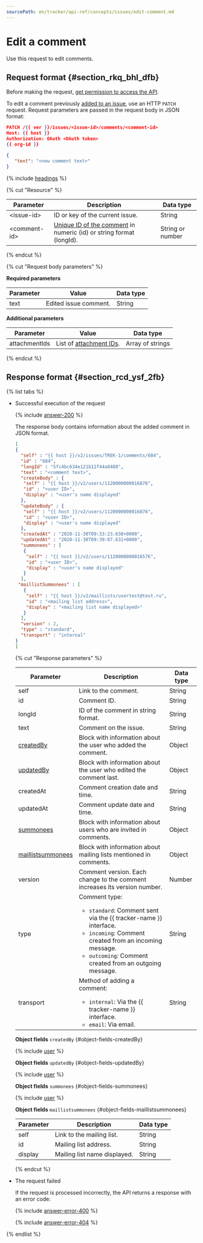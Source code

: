 ```yaml
---
sourcePath: en/tracker/api-ref/concepts/issues/edit-comment.md
---
```

# Edit a comment

Use this request to edit comments.

## Request format {#section_rkq_bhl_dfb}

Before making the request, [get permission to access the API](../access.md).

To edit a comment previously [added to an issue](add-comment.md), use an HTTP `PATCH` request. Request parameters are passed in the request body in JSON format:

```json
PATCH /{{ ver }}/issues/<issue-id>/comments/<comment-id>
Host: {{ host }}
Authorization: OAuth <OAuth token>
{{ org-id }}

{
   "text": "<new comment text>"
}
```

{% include [headings](../../../_includes/tracker/api/headings.md) %}

{% cut "Resource" %}

| Parameter | Description | Data type |
| -------- | -------- | ---------- |
| \<issue-id> | ID or key of the current issue. | String |
| \<comment-id> | [Unique ID of the comment](get-comments.md#section_xc3_53j_p1b) in numeric (id) or string format (longId). | String or number |

{% endcut %}

{% cut "Request body parameters" %}

**Required parameters**

| Parameter | Value | Data type |
| ----- | ----- | ----- |
| text | Edited issue comment. | String |

**Additional parameters**

| Parameter | Value | Data type |
| ----- | ----- | ----- |
| attachmentIds | List of [attachment IDs](temp-attachment.md). | Array of strings |

{% endcut %}

## Response format {#section_rcd_ysf_2fb}

{% list tabs %}

- Successful execution of the request

    {% include [answer-200](../../../_includes/tracker/api/answer-200.md) %}

    The response body contains information about the added comment in JSON format.

  ```json
  [ 
  {
    "self" : "{{ host }}/v2/issues/TREK-1/comments/684",
    "id" : "684",  
    "longId" : "5fc4bc634e121b12f44a0488",  
    "text" : "<comment text>",
    "createBody" : {
     "self" : "{{ host }}/v2/users/1120000000016876",
     "id" : "<user ID>",
     "display" : "<user's name displayed"
    },
    "updateBody" : {
     "self" : "{{ host }}/v2/users/1120000000016876",
     "id" : "<user ID>",
     "display" : "<user's name displayed"
    },
    "createdAt" : "2020-11-30T09:33:23.638+0000",  
    "updatedAt" : "2020-11-30T09:39:07.631+0000",  
    "summonees" : [
     { 
      "self" : "{{ host }}/v2/users/1120000000016576",
      "id" : "<user ID>",
      "display" : "<user's name displayed"
     } 
    ],
   "maillistSummonees" : [
     { 
      "self" : "{{ host }}/v2/maillists/usertest@test.ru",
      "id" : "<mailing list address>",
      "display" : "<mailing list name displayed>"
     } 
    ], 
    "version" : 2,  
    "type" : "standard",  
    "transport" : "internal"
  }
  ]
  ```

  {% cut "Response parameters" %}

  | Parameter | Description | Data type |
  | ----- | ----- | ----- |
  | self | Link to the comment. | String |
  | id | Comment ID. | String |
  | longId | ID of the comment in string format. | String |
  | text | Comment on the issue. | String |
  | [createdBy](#object-fields-createdBy) | Block with information about the user who added the comment. | Object |
  | [updatedBy](#object-fields-updatedBy) | Block with information about the user who edited the comment last. | Object |
  | createdAt | Comment creation date and time. | String |
  | updatedAt | Comment update date and time. | String |
  | [summonees](#object-fields-summonees) | Block with information about users who are invited in comments. | Object |
  | [maillistsummonees](#object-fields-maillistsummonees) | Block with information about mailing lists mentioned in comments. | Object |
  | version | Comment version. Each change to the comment increases its version number. | Number |
  | type | Comment type:<ul><li>`standard`: Comment sent via the {{ tracker-name }} interface.</li><li>`incoming`: Comment created from an incoming message.</li><li>`outcoming`: Comment created from an outgoing message.</li></ul> | String |
  | transport | Method of adding a comment:<ul><li>`internal`: Via the {{ tracker-name }} interface.</li><li>`email`: Via email.</li></ul> | String |

  **Object fields** `createdBy` {#object-fields-createdBy}

  {% include [user](../../../_includes/tracker/api/user.md) %}

  **Object fields** `updatedBy` {#object-fields-updatedBy}

  {% include [user](../../../_includes/tracker/api/user.md) %}

  **Object fields** `summonees` {#object-fields-summonees}

  {% include [user](../../../_includes/tracker/api/user.md) %}

  **Object fields** `maillistsummonees` {#object-fields-maillistsummonees}

  | Parameter | Description | Data type |
  | ----- | ----- | ----- |
  | self | Link to the mailing list. | String |
  | id | Mailing list address. | String |
  | display | Mailing list name displayed. | String |

  {% endcut %}

- The request failed

  If the request is processed incorrectly, the API returns a response with an error code:

  {% include [answer-error-400](../../../_includes/tracker/api/answer-error-400.md) %}

  {% include [answer-error-404](../../../_includes/tracker/api/answer-error-404.md) %}

{% endlist %}

